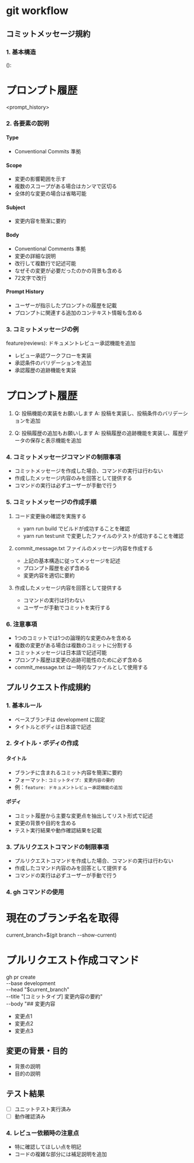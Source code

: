 # git workflow

## コミットメッセージ規約

### 1. 基本構造

<type>(<scope>): <subject>

<body>

<footer>

# プロンプト履歴

<prompt_history>

### 2. 各要素の説明

#### Type

- Conventional Commits 準拠

#### Scope

- 変更の影響範囲を示す
- 複数のスコープがある場合はカンマで区切る
- 全体的な変更の場合は省略可能

#### Subject

- 変更内容を簡潔に要約

#### Body

- Conventional Comments 準拠
- 変更の詳細な説明
- 改行して複数行で記述可能
- なぜその変更が必要だったのかの背景も含める
- 72文字で改行

#### Prompt History

- ユーザーが指示したプロンプトの履歴を記載
- プロンプトに関連する追加のコンテキスト情報も含める

### 3. コミットメッセージの例

feature(reviews): ドキュメントレビュー承認機能を追加

- レビュー承認ワークフローを実装
- 承認条件のバリデーションを追加
- 承認履歴の追跡機能を実装

# プロンプト履歴

1. Q: 投稿機能の実装をお願いします
   A: 投稿を実装し、投稿条件のバリデーションを追加

2. Q: 投稿履歴の追加もお願いします
   A: 投稿履歴の追跡機能を実装し、履歴データの保存と表示機能を追加

### 4. コミットメッセージコマンドの制限事項

- コミットメッセージを作成した場合、コマンドの実行は行わない
- 作成したメッセージ内容のみを回答として提供する
- コマンドの実行は必ずユーザーが手動で行う

### 5. コミットメッセージの作成手順

1. コード変更後の確認を実施する

   - yarn run build でビルドが成功することを確認
   - yarn run test:unit で変更したファイルのテストが成功することを確認

2. commit_message.txt ファイルのメッセージ内容を作成する

   - 上記の基本構造に従ってメッセージを記述
   - プロンプト履歴を必ず含める
   - 変更内容を適切に要約

3. 作成したメッセージ内容を回答として提供する
   - コマンドの実行は行わない
   - ユーザーが手動でコミットを実行する

### 6. 注意事項

- 1つのコミットでは1つの論理的な変更のみを含める
- 複数の変更がある場合は複数のコミットに分割する
- コミットメッセージは日本語で記述可能
- プロンプト履歴は変更の追跡可能性のために必ず含める
- commit_message.txt は一時的なファイルとして使用する

## プルリクエスト作成規約

### 1. 基本ルール

- ベースブランチは development に固定
- タイトルとボディは日本語で記述

### 2. タイトル・ボディの作成

#### タイトル

- ブランチに含まれるコミット内容を簡潔に要約
- フォーマット: `コミットタイプ: 変更内容の要約`
- 例：`feature: ドキュメントレビュー承認機能の追加`

#### ボディ

- コミット履歴から主要な変更点を抽出してリスト形式で記述
- 変更の背景や目的を含める
- テスト実行結果や動作確認結果を記載

### 3. プルリクエストコマンドの制限事項

- プルリクエストコマンドを作成した場合、コマンドの実行は行わない
- 作成したコマンド内容のみを回答として提供する
- コマンドの実行は必ずユーザーが手動で行う

### 4. gh コマンドの使用

# 現在のブランチ名を取得

current_branch=$(git branch --show-current)

# プルリクエスト作成コマンド

gh pr create \
 --base development \
 --head "$current_branch" \
 --title "[コミットタイプ] 変更内容の要約" \
 --body "## 変更内容

- 変更点1
- 変更点2
- 変更点3

## 変更の背景・目的

- 背景の説明
- 目的の説明

## テスト結果

- [ ] ユニットテスト実行済み
- [ ] 動作確認済み

### 4. レビュー依頼時の注意点

- 特に確認してほしい点を明記
- コードの複雑な部分には補足説明を追加
